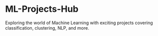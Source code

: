 # ML-Projects-Hub
Exploring the world of Machine Learning with exciting projects covering classification, clustering, NLP, and more.
